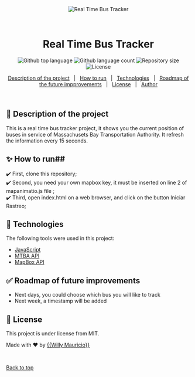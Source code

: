 <div align="center" id="top"> 
  <img src="./.github/app.gif" alt="Real Time Bus Tracker" />

  &#xa0;

  <!-- <a href="https://realtimebustracker.netlify.app">Demo</a> -->
</div>

<h1 align="center">Real Time Bus Tracker</h1>

<p align="center">
  <img alt="Github top language" src="https://img.shields.io/github/languages/top/{{wmaugar}}/real-time-bus-tracker?color=56BEB8">

  <img alt="Github language count" src="https://img.shields.io/github/languages/count/{{wmaugar}}/real-time-bus-tracker?color=56BEB8">

  <img alt="Repository size" src="https://img.shields.io/github/repo-size/{{wmaugar}}/real-time-bus-tracker?color=56BEB8">

  <img alt="License" src="https://img.shields.io/github/license/{{wmaugar}}/real-time-bus-tracker?color=56BEB8">

  <!-- <img alt="Github issues" src="https://img.shields.io/github/issues/{{wmaugar}}/real-time-bus-tracker?color=56BEB8" /> -->

  <!-- <img alt="Github forks" src="https://img.shields.io/github/forks/{{wmaugar}}/real-time-bus-tracker?color=56BEB8" /> -->

  <!-- <img alt="Github stars" src="https://img.shields.io/github/stars/{{wmaugar}}/real-time-bus-tracker?color=56BEB8" /> -->
</p>

<!-- Status -->

<!-- <h4 align="center"> 
	🚧  Real Time Bus Tracker 🚀 first version...  🚧
</h4> 

<hr> -->

<p align="center">
  <a href="#dart-about">Description of the project</a> &#xa0; | &#xa0; 
  <a href="#sparkles-features">How to run</a> &#xa0; | &#xa0;
  <a href="#rocket-technologies">Technologies</a> &#xa0; | &#xa0;
  <a href="#white_check_mark-requirements">Roadmap of the future impprovements</a> &#xa0; | &#xa0;
  <a href="#memo-license">License</a> &#xa0; | &#xa0;
  <a href="https://github.com/{{wmaugar}}" target="_blank">Author</a>
</p>

<br>

## :dart: Description of the project ##

This is a real time bus tracker project, it shows you the current position of buses in service of Massachusets Bay Transportation Authority. It refresh the information every 15 seconds.

## :sparkles: How to run##

:heavy_check_mark: First, clone this repository;\
:heavy_check_mark: Second, you need your own mapbox key, it must be inserted on line 2 of mapanimatio.js file  ;\
:heavy_check_mark: Third, open index.html on a web browser, and click on the button Iniciar Rastreo;

## :rocket: Technologies ##

The following tools were used in this project:

- [JavaScript](https://www.javascript.com/)
- [MTBA API](https://www.mbta.com/developers/v3-api)
- [MapBox API](https://www.mapbox.com/)

## :white_check_mark: Roadmap of future improvements ##

- Next days, you could choose which bus you will like to track
- Next week, a timestamp will be added

## :memo: License ##

This project is under license from MIT.


Made with :heart: by <a href="https://github.com/{{wmaugar}}" target="_blank">{{Willy Mauricio}}</a>

&#xa0;

<a href="#top">Back to top</a>
